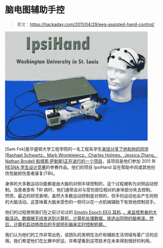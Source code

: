 # 脑电图辅助手控

> 原文：<https://hackaday.com/2011/04/29/eeg-assisted-hand-control/>

![ipsihand](img/8d8f450bc7e0de875b9839ccc3f5f03d.png "ipsihand")

[Sam Fok]是华盛顿大学工程学院的一名工程系学生[来信分享了他和他的同学[Raphael Schwartz、Mark Wronkiewicz、Charles Holmes、Jessica Zhang、Nathan Brodell 和塔那·萨默斯]正在进行的一个项目](http://aac-rerc.psu.edu/wordpressmu/RESNA-SDC/2011/04/27/ipsihand-direct-recoupling-of-intention-and-movement-washington-university-in-st-louis/)，该项目是他们参加 2011 年 [RESNA 学生设计竞赛](http://aac-rerc.psu.edu/wordpressmu/RESNA-SDC)的参赛作品。他们的项目 IpsiHand 旨在帮助中风或其他创伤性脑损伤患者康复(TBI)。

身体的大多数运动功能都是由大脑的对侧半球控制的，这个过程被称为对侧运动控制。当患者患有 TBI 病时，他们通常会对与受伤部位相对的身体部分失去控制。然而，最近的研究表明，虽然大多数运动控制是对侧的，但手的运动也会产生同侧的大脑活动。这意味着大脑未受伤的一侧可以在一点机械辅助下有效地控制双手。

他们的过程使用我们在之前讨论过的 [Emotiv Epoch EEG 耳机](http://hackaday.com/2011/04/10/brainwave-based-assistive-technology-in-the-home/)、[，来监控患者的大脑活动。数据被无线发送到计算机，计算机处理数据，挑选出同侧的脑电波。然后，计算机启动修改后的手部矫形器来实时控制抓握。](http://hackaday.com/2011/02/18/brain-car-interface/)

我们认为他们的工作非常出色，该团队的发明在治疗和辅助生活领域有着广泛的应用。我们希望他们在比赛中好运，并希望看到这项技术在未来得到很好的利用。